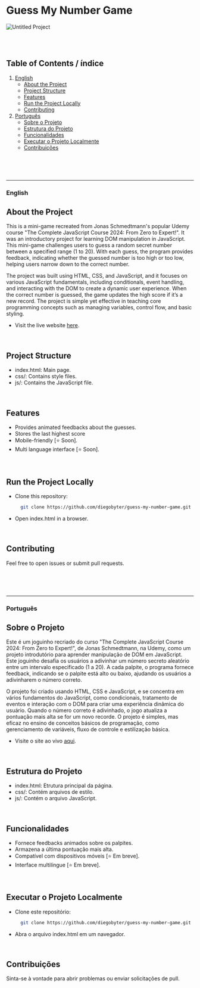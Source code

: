 # Guess My Number Game
![Untitled Project](https://github.com/user-attachments/assets/9e783a14-a7d4-40fe-b409-e9996c379a7e)

<br/>
<br/>

## Table of Contents / índice

1. [English](#english)
    - [About the Project](#about-the-project)
    - [Project Structure](#project-structure)
    - [Features](#features)
    - [Run the Project Locally](#run-the-project-locally)
    - [Contributing](#contributing)
2. [Português](#português)
    - [Sobre o Projeto](#sobre-o-projeto)
    - [Estrutura do Projeto](#estrutura-do-projeto)
    - [Funcionalidades](#funcionalidades)
    - [Executar o Projeto Localmente](#executar-o-projeto-localmente)
    - [Contribuições](#contribuições)

<br/>
<br/>
<br/>

---

### English
## About the Project
This is a mini-game recreated from Jonas Schmedtmann's popular Udemy course "The Complete JavaScript Course 2024: From Zero to Expert!". It was an introductory project for learning DOM manipulation in JavaScript. This mini-game challenges users to guess a random secret number between a specified range (1 to 20). With each guess, the program provides feedback, indicating whether the guessed number is too high or too low, helping users narrow down to the correct number.

The project was built using HTML, CSS, and JavaScript, and it focuses on various JavaScript fundamentals, including conditionals, event handling, and interacting with the DOM to create a dynamic user experience. When the correct number is guessed, the game updates the high score if it’s a new record. The project is simple yet effective in teaching core programming concepts such as managing variables, control flow, and basic styling.

- Visit the live website [here](https://diegobyter-guessmynumber.netlify.app/).

<br/>

## Project Structure
- index.html: Main page.
- css/: Contains style files.
- js/: Contains the JavaScript file.

<br/>

## Features
- Provides animated feedbacks about the guesses.
- Stores the last highest score
- Mobile-friendly [⭐ Soon].
- Multi language interface [⭐ Soon].

<br/>

## Run the Project Locally
- Clone this repository:
  ```bash
    git clone https://github.com/diegobyter/guess-my-number-game.git
- Open index.html in a browser.

<br/>

## Contributing
Feel free to open issues or submit pull requests.

<br/>
<br/>
<br/>

---

### Português
## Sobre o Projeto
Este é um joguinho recriado do curso "The Complete JavaScript Course 2024: From Zero to Expert!", de Jonas Schmedtmann, na Udemy, como um projeto introdutório para aprender manipulação de DOM em JavaScript. Este joguinho desafia os usuários a adivinhar um número secreto aleatório entre um intervalo especificado (1 a 20). A cada palpite, o programa fornece feedback, indicando se o palpite está alto ou baixo, ajudando os usuários a adivinharem o número correto.

O projeto foi criado usando HTML, CSS e JavaScript, e se concentra em vários fundamentos do JavaScript, como condicionais, tratamento de eventos e interação com o DOM para criar uma experiência dinâmica do usuário. Quando o número correto é adivinhado, o jogo atualiza a pontuação mais alta se for um novo recorde. O projeto é simples, mas eficaz no ensino de conceitos básicos de programação, como gerenciamento de variáveis, fluxo de controle e estilização básica.

- Visite o site ao vivo [aqui](https://diegobyter-guessmynumber.netlify.app/).

<br/>

## Estrutura do Projeto
- index.html: Etrutura principal da página.
- css/: Contém arquivos de estilo.
- js/: Contém o arquivo JavaScript.

<br/>

## Funcionalidades
- Fornece feedbacks animados sobre os palpites.
- Armazena a última pontuação mais alta.
- Compatível com dispositivos móveis [⭐ Em breve].
- Interface multilíngue [⭐ Em breve].

<br/>

## Executar o Projeto Localmente
- Clone este repositório:
  ```bash
    git clone https://github.com/diegobyter/guess-my-number-game.git
- Abra o arquivo index.html em um navegador.

<br/>

## Contribuições
Sinta-se à vontade para abrir problemas ou enviar solicitações de pull.

